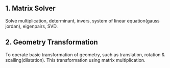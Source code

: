 ## 1. Matrix Solver
Solve multiplication, determinant, invers, system of linear equation(gauss jordan), eigenpairs, SVD.

## 2. Geometry Transformation
To operate basic transformation of geometry, such as translation, rotation & scalling(dilatation). This transformation using matrix multiplication.

